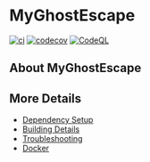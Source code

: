 # MyGhostEscape

[![ci](https://github.com/mjj1997/MyGhostEscape/actions/workflows/ci.yml/badge.svg)](https://github.com/mjj1997/MyGhostEscape/actions/workflows/ci.yml)
[![codecov](https://codecov.io/gh/mjj1997/MyGhostEscape/branch/main/graph/badge.svg)](https://codecov.io/gh/mjj1997/MyGhostEscape)
[![CodeQL](https://github.com/mjj1997/MyGhostEscape/actions/workflows/codeql-analysis.yml/badge.svg)](https://github.com/mjj1997/MyGhostEscape/actions/workflows/codeql-analysis.yml)

## About MyGhostEscape



## More Details

 * [Dependency Setup](README_dependencies.md)
 * [Building Details](README_building.md)
 * [Troubleshooting](README_troubleshooting.md)
 * [Docker](README_docker.md)
